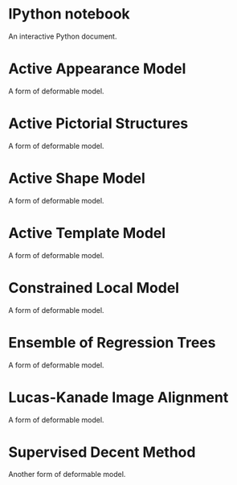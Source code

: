 # IPython notebook
An interactive Python document.

# Active Appearance Model
A form of deformable model.

# Active Pictorial Structures
A form of deformable model.

# Active Shape Model
A form of deformable model.

# Active Template Model
A form of deformable model.

# Constrained Local Model
A form of deformable model.

# Ensemble of Regression Trees
A form of deformable model.

# Lucas-Kanade Image Alignment
A form of deformable model.

# Supervised Decent Method
Another form of deformable model.
